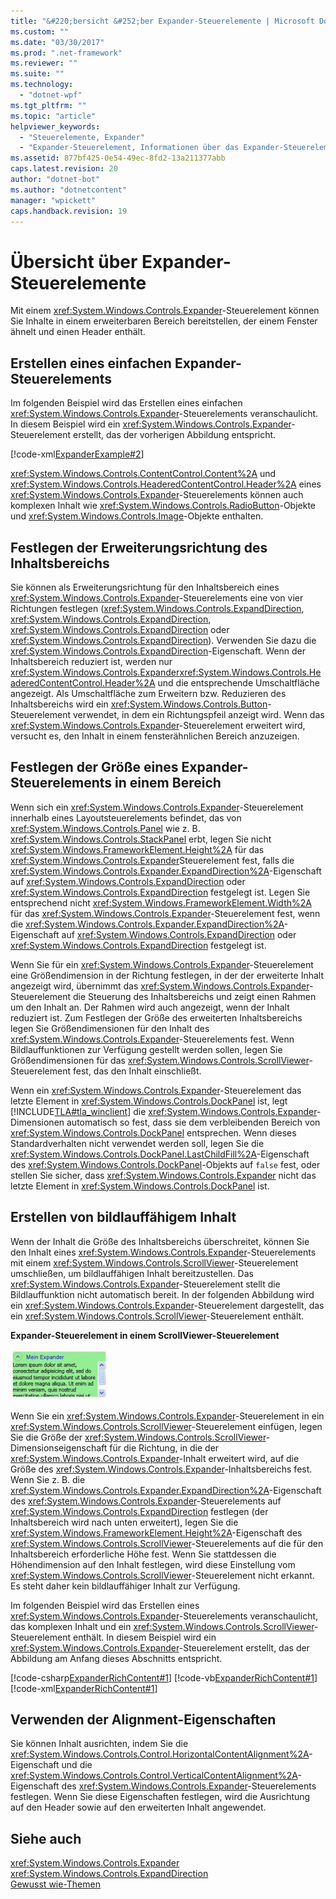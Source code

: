 ```yaml
---
title: "&#220;bersicht &#252;ber Expander-Steuerelemente | Microsoft Docs"
ms.custom: ""
ms.date: "03/30/2017"
ms.prod: ".net-framework"
ms.reviewer: ""
ms.suite: ""
ms.technology: 
  - "dotnet-wpf"
ms.tgt_pltfrm: ""
ms.topic: "article"
helpviewer_keywords: 
  - "Steuerelemente, Expander"
  - "Expander-Steuerelement, Informationen über das Expander-Steuerelement"
ms.assetid: 877bf425-0e54-49ec-8fd2-13a211377abb
caps.latest.revision: 20
author: "dotnet-bot"
ms.author: "dotnetcontent"
manager: "wpickett"
caps.handback.revision: 19
---
```

# &#220;bersicht &#252;ber Expander-Steuerelemente
Mit einem <xref:System.Windows.Controls.Expander>\-Steuerelement können Sie Inhalte in einem erweiterbaren Bereich bereitstellen, der einem Fenster ähnelt und einen Header enthält.  
  
   
  
<a name="CreatinganExpanderinXAML"></a>   
## Erstellen eines einfachen Expander\-Steuerelements  
 Im folgenden Beispiel wird das Erstellen eines einfachen <xref:System.Windows.Controls.Expander>\-Steuerelements veranschaulicht.  In diesem Beispiel wird ein <xref:System.Windows.Controls.Expander>\-Steuerelement erstellt, das der vorherigen Abbildung entspricht.  
  
 [!code-xml[ExpanderExample#2](../../../../samples/snippets/csharp/VS_Snippets_Wpf/ExpanderExample/CSharp/Page1.xaml#2)]  
  
 <xref:System.Windows.Controls.ContentControl.Content%2A> und <xref:System.Windows.Controls.HeaderedContentControl.Header%2A> eines <xref:System.Windows.Controls.Expander>\-Steuerelements können auch komplexen Inhalt wie <xref:System.Windows.Controls.RadioButton>\-Objekte und <xref:System.Windows.Controls.Image>\-Objekte enthalten.  
  
<a name="SettingtheDirectionoftheExpandingWindow"></a>   
## Festlegen der Erweiterungsrichtung des Inhaltsbereichs  
 Sie können als Erweiterungsrichtung für den Inhaltsbereich eines <xref:System.Windows.Controls.Expander>\-Steuerelements eine von vier Richtungen festlegen \(<xref:System.Windows.Controls.ExpandDirection>, <xref:System.Windows.Controls.ExpandDirection>, <xref:System.Windows.Controls.ExpandDirection> oder <xref:System.Windows.Controls.ExpandDirection>\). Verwenden Sie dazu die <xref:System.Windows.Controls.ExpandDirection>\-Eigenschaft.  Wenn der Inhaltsbereich reduziert ist, werden nur <xref:System.Windows.Controls.Expander><xref:System.Windows.Controls.HeaderedContentControl.Header%2A> und die entsprechende Umschaltfläche angezeigt.  Als Umschaltfläche zum Erweitern bzw. Reduzieren des Inhaltsbereichs wird ein <xref:System.Windows.Controls.Button>\-Steuerelement verwendet, in dem ein Richtungspfeil anzeigt wird.  Wenn das <xref:System.Windows.Controls.Expander>\-Steuerelement erweitert wird, versucht es, den Inhalt in einem fensterähnlichen Bereich anzuzeigen.  
  
<a name="SettingSizeDimensionsonanExpanderinaPanel"></a>   
## Festlegen der Größe eines Expander\-Steuerelements in einem Bereich  
 Wenn sich ein <xref:System.Windows.Controls.Expander>\-Steuerelement innerhalb eines Layoutsteuerelements befindet, das von <xref:System.Windows.Controls.Panel> wie z. B. <xref:System.Windows.Controls.StackPanel> erbt, legen Sie nicht <xref:System.Windows.FrameworkElement.Height%2A> für das <xref:System.Windows.Controls.Expander>Steuerelement fest, falls die <xref:System.Windows.Controls.Expander.ExpandDirection%2A>\-Eigenschaft auf <xref:System.Windows.Controls.ExpandDirection> oder <xref:System.Windows.Controls.ExpandDirection> festgelegt ist.  Legen Sie entsprechend nicht <xref:System.Windows.FrameworkElement.Width%2A> für das <xref:System.Windows.Controls.Expander>\-Steuerelement fest, wenn die <xref:System.Windows.Controls.Expander.ExpandDirection%2A>\-Eigenschaft auf <xref:System.Windows.Controls.ExpandDirection> oder <xref:System.Windows.Controls.ExpandDirection> festgelegt ist.  
  
 Wenn Sie für ein <xref:System.Windows.Controls.Expander>\-Steuerelement eine Größendimension in der Richtung festlegen, in der der erweiterte Inhalt angezeigt wird, übernimmt das <xref:System.Windows.Controls.Expander>\-Steuerelement die Steuerung des Inhaltsbereichs und zeigt einen Rahmen um den Inhalt an.  Der Rahmen wird auch angezeigt, wenn der Inhalt reduziert ist.  Zum Festlegen der Größe des erweiterten Inhaltsbereichs legen Sie Größendimensionen für den Inhalt des <xref:System.Windows.Controls.Expander>\-Steuerelements fest. Wenn Bildlauffunktionen zur Verfügung gestellt werden sollen, legen Sie Größendimensionen für das <xref:System.Windows.Controls.ScrollViewer>\-Steuerelement fest, das den Inhalt einschließt.  
  
 Wenn ein <xref:System.Windows.Controls.Expander>\-Steuerelement das letzte Element in <xref:System.Windows.Controls.DockPanel> ist, legt [!INCLUDE[TLA#tla_winclient](../../../../includes/tlasharptla-winclient-md.md)] die <xref:System.Windows.Controls.Expander>\-Dimensionen automatisch so fest, dass sie dem verbleibenden Bereich von <xref:System.Windows.Controls.DockPanel> entsprechen.  Wenn dieses Standardverhalten nicht verwendet werden soll, legen Sie die <xref:System.Windows.Controls.DockPanel.LastChildFill%2A>\-Eigenschaft des <xref:System.Windows.Controls.DockPanel>\-Objekts auf `false` fest, oder stellen Sie sicher, dass <xref:System.Windows.Controls.Expander> nicht das letzte Element in <xref:System.Windows.Controls.DockPanel> ist.  
  
<a name="CreatingScrollableContent"></a>   
## Erstellen von bildlauffähigem Inhalt  
 Wenn der Inhalt die Größe des Inhaltsbereichs überschreitet, können Sie den Inhalt eines <xref:System.Windows.Controls.Expander>\-Steuerelements mit einem <xref:System.Windows.Controls.ScrollViewer>\-Steuerelement umschließen, um bildlauffähigen Inhalt bereitzustellen.  Das <xref:System.Windows.Controls.Expander>\-Steuerelement stellt die Bildlauffunktion nicht automatisch bereit.  In der folgenden Abbildung wird ein <xref:System.Windows.Controls.Expander>\-Steuerelement dargestellt, das ein <xref:System.Windows.Controls.ScrollViewer>\-Steuerelement enthält.  
  
 **Expander\-Steuerelement in einem ScrollViewer\-Steuerelement**  
  
 ![Expander mit ScrollBar](../../../../docs/framework/wpf/controls/media/expanderwithscrollbar.JPG "ExpanderWithScrollBar")  
  
 Wenn Sie ein <xref:System.Windows.Controls.Expander>\-Steuerelement in ein <xref:System.Windows.Controls.ScrollViewer>\-Steuerelement einfügen, legen Sie die Größe der <xref:System.Windows.Controls.ScrollViewer>\-Dimensionseigenschaft für die Richtung, in die der <xref:System.Windows.Controls.Expander>\-Inhalt erweitert wird, auf die Größe des <xref:System.Windows.Controls.Expander>\-Inhaltsbereichs fest.  Wenn Sie z. B. die <xref:System.Windows.Controls.Expander.ExpandDirection%2A>\-Eigenschaft des <xref:System.Windows.Controls.Expander>\-Steuerelements auf <xref:System.Windows.Controls.ExpandDirection> festlegen \(der Inhaltsbereich wird nach unten erweitert\), legen Sie die <xref:System.Windows.FrameworkElement.Height%2A>\-Eigenschaft des <xref:System.Windows.Controls.ScrollViewer>\-Steuerelements auf die für den Inhaltsbereich erforderliche Höhe fest.  Wenn Sie stattdessen die Höhendimension auf den Inhalt festlegen, wird diese Einstellung vom <xref:System.Windows.Controls.ScrollViewer>\-Steuerelement nicht erkannt. Es steht daher kein bildlauffähiger Inhalt zur Verfügung.  
  
 Im folgenden Beispiel wird das Erstellen eines <xref:System.Windows.Controls.Expander>\-Steuerelements veranschaulicht, das komplexen Inhalt und ein <xref:System.Windows.Controls.ScrollViewer>\-Steuerelement enthält.  In diesem Beispiel wird ein <xref:System.Windows.Controls.Expander>\-Steuerelement erstellt, das der Abbildung am Anfang dieses Abschnitts entspricht.  
  
 [!code-csharp[ExpanderRichContent#1](../../../../samples/snippets/csharp/VS_Snippets_Wpf/ExpanderRichContent/CSharp/Window1.xaml.cs#1)]
 [!code-vb[ExpanderRichContent#1](../../../../samples/snippets/visualbasic/VS_Snippets_Wpf/ExpanderRichContent/VisualBasic/Window1.xaml.vb#1)]
 [!code-xml[ExpanderRichContent#1](../../../../samples/snippets/csharp/VS_Snippets_Wpf/ExpanderRichContent/CSharp/Window1.xaml#1)]  
  
<a name="UsingtheAlignmentProperties"></a>   
## Verwenden der Alignment\-Eigenschaften  
 Sie können Inhalt ausrichten, indem Sie die <xref:System.Windows.Controls.Control.HorizontalContentAlignment%2A>\-Eigenschaft und die <xref:System.Windows.Controls.Control.VerticalContentAlignment%2A>\-Eigenschaft des <xref:System.Windows.Controls.Expander>\-Steuerelements festlegen.  Wenn Sie diese Eigenschaften festlegen, wird die Ausrichtung auf den Header sowie auf den erweiterten Inhalt angewendet.  
  
## Siehe auch  
 <xref:System.Windows.Controls.Expander>   
 <xref:System.Windows.Controls.ExpandDirection>   
 [Gewusst wie\-Themen](../../../../docs/framework/wpf/controls/expander-how-to-topics.md)
